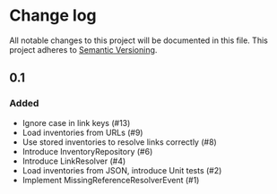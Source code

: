 # Change log

All notable changes to this project will be documented in this file.
This project adheres to [Semantic Versioning](https://semver.org/).

## 0.1

### Added

- Ignore case in link keys (#13)
- Load inventories from URLs (#9)
- Use stored inventories to resolve links correctly (#8)
- Introduce InventoryRepository (#6)
- Introduce LinkResolver (#4)
- Load inventories from JSON, introduce Unit tests (#2)
- Implement MissingReferenceResolverEvent (#1)